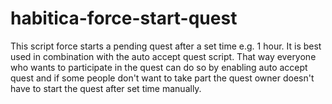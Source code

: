# habitica-force-start-quest
This script force starts a pending quest after a set time e.g. 1 hour. It is best used in combination with the auto accept quest script. That way everyone who wants to participate in the quest can do so by enabling auto accept quest and if some people don't want to take part the quest owner doesn't have to start the quest after set time manually.

